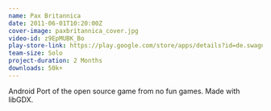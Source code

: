 ```yaml
---
name: Pax Britannica
date: 2011-06-01T10:20:00Z
cover-image: paxbritannica_cover.jpg
video-id: z9EpMUBK_Bo
play-store-link: https://play.google.com/store/apps/details?id=de.swagner.paxbritannica
team-size: Solo
project-duration: 2 Months
downloads: 50k+
--- 
```


Android Port of the open source game from no fun games. Made with libGDX.